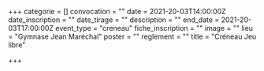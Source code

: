 +++
categorie = []
convocation = ""
date = 2021-20-03T14:00:00Z
date_inscription = ""
date_tirage = ""
description = ""
end_date = 2021-20-03T17:00:00Z
event_type = "creneau"
fiche_inscription = ""
image = ""
lieu = "Gymnase Jean Maréchal"
poster = ""
reglement = ""
title = "Créneau Jeu libre"

+++
